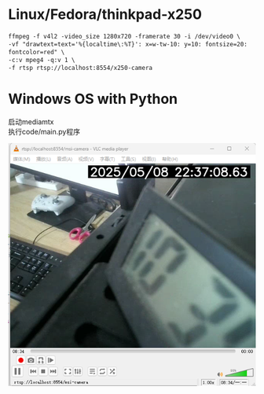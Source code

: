 # Linux/Fedora/thinkpad-x250
```shell
ffmpeg -f v4l2 -video_size 1280x720 -framerate 30 -i /dev/video0 \
-vf "drawtext=text='%{localtime\:%T}': x=w-tw-10: y=10: fontsize=20: fontcolor=red" \
-c:v mpeg4 -q:v 1 \
-f rtsp rtsp://localhost:8554/x250-camera
```

# Windows OS with Python
启动mediamtx  
执行code/main.py程序  

![Code/img.png](Code/img.png)